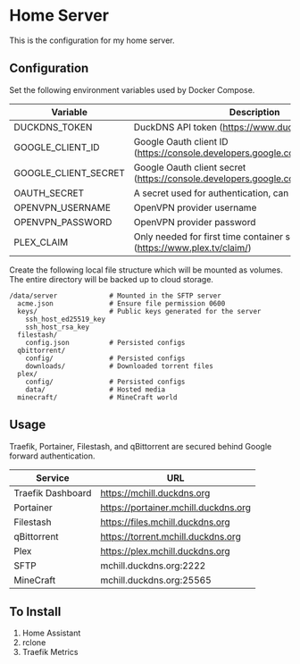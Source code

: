 # Home Server

This is the configuration for my home server.

## Configuration

Set the following environment variables used by Docker Compose.

Variable             | Description
---                  | ---
DUCKDNS_TOKEN        | DuckDNS API token (https://www.duckdns.org/)
GOOGLE_CLIENT_ID     | Google Oauth client ID (https://console.developers.google.com/apis/credentials)
GOOGLE_CLIENT_SECRET | Google Oauth client secret (https://console.developers.google.com/apis/credentials)
OAUTH_SECRET         | A secret used for authentication, can be any string
OPENVPN_USERNAME     | OpenVPN provider username
OPENVPN_PASSWORD     | OpenVPN provider password
PLEX_CLAIM           | Only needed for first time container setup (https://www.plex.tv/claim/)

Create the following local file structure which will be mounted as volumes. The entire directory will be backed up to cloud storage.

```
/data/server             # Mounted in the SFTP server
  acme.json              # Ensure file permission 0600
  keys/                  # Public keys generated for the server
    ssh_host_ed25519_key
    ssh_host_rsa_key
  filestash/
    config.json          # Persisted configs
  qbittorrent/
    config/              # Persisted configs
    downloads/           # Downloaded torrent files
  plex/
    config/              # Persisted configs
    data/                # Hosted media
  minecraft/             # MineCraft world
```

## Usage

Traefik, Portainer, Filestash, and qBittorrent are secured behind Google forward authentication.

Service           | URL
---               | ---
Traefik Dashboard | https://mchill.duckdns.org
Portainer         | https://portainer.mchill.duckdns.org
Filestash         | https://files.mchill.duckdns.org
qBittorrent       | https://torrent.mchill.duckdns.org
Plex              | https://plex.mchill.duckdns.org
SFTP              | mchill.duckdns.org:2222
MineCraft         | mchill.duckdns.org:25565

## To Install

1. Home Assistant
2. rclone
3. Traefik Metrics
